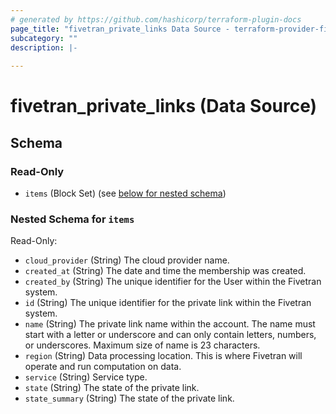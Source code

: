 ```yaml
---
# generated by https://github.com/hashicorp/terraform-plugin-docs
page_title: "fivetran_private_links Data Source - terraform-provider-fivetran"
subcategory: ""
description: |-
  
---
```


# fivetran_private_links (Data Source)





<!-- schema generated by tfplugindocs -->
## Schema

### Read-Only

- `items` (Block Set) (see [below for nested schema](#nestedblock--items))

<a id="nestedblock--items"></a>
### Nested Schema for `items`

Read-Only:

- `cloud_provider` (String) The cloud provider name.
- `created_at` (String) The date and time the membership was created.
- `created_by` (String) The unique identifier for the User within the Fivetran system.
- `id` (String) The unique identifier for the private link within the Fivetran system.
- `name` (String) The private link name within the account. The name must start with a letter or underscore and can only contain letters, numbers, or underscores. Maximum size of name is 23 characters.
- `region` (String) Data processing location. This is where Fivetran will operate and run computation on data.
- `service` (String) Service type.
- `state` (String) The state of the private link.
- `state_summary` (String) The state of the private link.
